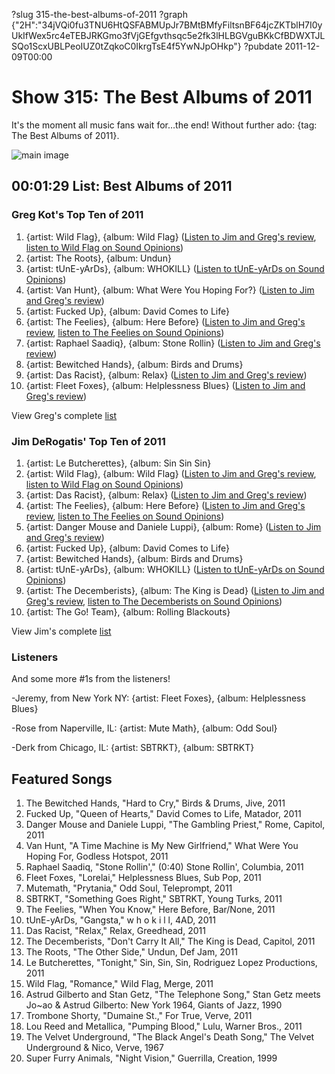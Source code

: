 ?slug 315-the-best-albums-of-2011
?graph {"2H":"34jVQi0fu3TNU6HtQSFABMUpJr7BMtBMfyFiltsnBF64jcZKTblH7I0yUkIfWex5rc4eTEBJRKGmo3fVjGEfgvthsqc5e2fk3lHLBGVguBKkCfBDWXTJLSQo1ScxUBLPeoIUZ0tZqkoC0IkrgTsE4f5YwNJpOHkp"}
?pubdate 2011-12-09T00:00

# Show 315: The Best Albums of 2011
It's the moment all music fans wait for…the end! Without further ado: {tag: The Best Albums of 2011}.

![main image](http://static.soundopinions.org/images/2011/bestof2011.jpg)


## 00:01:29 List: Best Albums of 2011
### Greg Kot's Top Ten of 2011

1. {artist: Wild Flag}, {album: Wild Flag} ([Listen to Jim and Greg's review](/show/302/), [listen to Wild Flag on Sound Opinions](/show/311/))
2. {artist: The Roots}, {album: Undun}  
3. {artist: tUnE-yArDs}, {album: WHOKILL} ([Listen to tUnE-yArDs on Sound Opinions](/show/294))
4. {artist: Van Hunt}, {album: What Were You Hoping For?} ([Listen to Jim and Greg's review](/show/307/))
5. {artist: Fucked Up}, {album: David Comes to Life}  
6. {artist: The Feelies}, {album: Here Before} ([Listen to Jim and Greg's review](/show/284/), [listen to The Feelies on Sound Opinions](/show/138/))
7. {artist: Raphael Saadiq}, {album: Stone Rollin} ([Listen to Jim and Greg's review](/show/289/))
8. {artist: Bewitched Hands}, {album: Birds and Drums}
9. {artist: Das Racist}, {album: Relax} ([Listen to Jim and Greg's review](/show/305/))
10. {artist: Fleet Foxes}, {album: Helplessness Blues} ([Listen to Jim and Greg's review](/show/285/))

View Greg's complete [list](http://articles.chicagotribune.com/2011-12-02/entertainment/chi-top-albums-of-2011-wild-flag-top-album-of-2011-20111202_1_top-albums-ambitious-album-list-of-best-albums) 

### Jim DeRogatis' Top Ten of 2011

1. {artist: Le Butcherettes}, {album: Sin Sin Sin}
2. {artist: Wild Flag}, {album: Wild Flag} ([Listen to Jim and Greg's review](/show/302/), [listen to Wild Flag on Sound Opinions](/show/311/))
3. {artist: Das Racist}, {album: Relax} ([Listen to Jim and Greg's review](/show/305/))
4. {artist: The Feelies}, {album: Here Before}  ([Listen to Jim and Greg's review](/show/284/), [listen to The Feelies on Sound Opinions](/show/138/))
5. {artist: Danger Mouse and Daniele Luppi}, {album: Rome} ([Listen to Jim and Greg's review](/show/286/))
6. {artist: Fucked Up}, {album: David Comes to Life}  
7. {artist: Bewitched Hands}, {album: Birds and Drums}  
8. {artist: tUnE-yArDs}, {album: WHOKILL} ([Listen to tUnE-yArDs on Sound Opinions](/show/294))
9. {artist: The Decemberists}, {album: The King is Dead} ([Listen to Jim and Greg's review](/show/269/), [listen to The Decemberists on Sound Opinions](/show/80/))
10. {artist: The Go! Team}, {album: Rolling Blackouts}  

View Jim's complete [list](http://www.wbez.org/blog/jim-derogatis/2011-12-07/my-40-favorite-albums-2011-94525)

### Listeners
And some more #1s from the listeners!

-Jeremy, from New York NY: {artist: Fleet Foxes}, {album: Helplessness Blues}

-Rose from Naperville, IL: {artist: Mute Math}, {album: Odd Soul}

-Derk from Chicago, IL: {artist: SBTRKT}, {album: SBTRKT}


## Featured Songs
1. The Bewitched Hands, "Hard to Cry," Birds & Drums, Jive, 2011
2. Fucked Up, "Queen of Hearts," David Comes to Life, Matador, 2011
3. Danger Mouse and Daniele Luppi, "The Gambling Priest," Rome, Capitol, 2011
4. Van Hunt, "A Time Machine is My New Girlfriend," What Were You Hoping For, Godless Hotspot, 2011
5. Raphael Saadiq, "Stone Rollin'," (0:40) Stone Rollin', Columbia, 2011
6. Fleet Foxes, "Lorelai," Helplessness Blues, Sub Pop, 2011
7. Mutemath, "Prytania," Odd Soul, Teleprompt, 2011
8. SBTRKT, "Something Goes Right," SBTRKT, Young Turks, 2011
9. The Feelies, "When You Know," Here Before, Bar/None, 2011
10. tUnE-yArDs, "Gangsta," w h o k i l l, 4AD, 2011
11. Das Racist, "Relax," Relax, Greedhead, 2011
12. The Decemberists, "Don't Carry It All," The King is Dead, Capitol, 2011
13. The Roots, "The Other Side," Undun, Def Jam, 2011
14. Le Butcherettes, "Tonight," Sin, Sin, Sin, Rodriguez Lopez Productions, 2011
15. Wild Flag, "Romance," Wild Flag, Merge, 2011
16. Astrud Gilberto and Stan Getz, "The Telephone Song," Stan Getz meets Jo~ao & Astrud Gilberto: New York 1964, Giants of Jazz, 1990
17. Trombone Shorty, "Dumaine St.," For True, Verve, 2011
18. Lou Reed and Metallica, "Pumping Blood," Lulu, Warner Bros., 2011
19. The Velvet Underground, "The Black Angel's Death Song," The Velvet Underground & Nico, Verve, 1967
20. Super Furry Animals, "Night Vision," Guerrilla, Creation, 1999